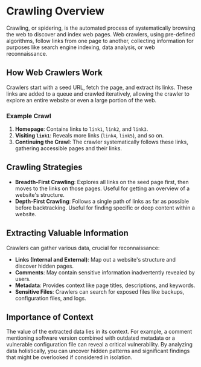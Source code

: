 # Crawling Overview

Crawling, or spidering, is the automated process of systematically browsing the web to discover and index web pages. Web crawlers, using pre-defined algorithms, follow links from one page to another, collecting information for purposes like search engine indexing, data analysis, or web reconnaissance.

## How Web Crawlers Work

Crawlers start with a seed URL, fetch the page, and extract its links. These links are added to a queue and crawled iteratively, allowing the crawler to explore an entire website or even a large portion of the web.

### Example Crawl

1. **Homepage**: Contains links to `link1`, `link2`, and `link3`.
2. **Visiting `link1`**: Reveals more links (`link4`, `link5`), and so on.
3. **Continuing the Crawl**: The crawler systematically follows these links, gathering accessible pages and their links.

## Crawling Strategies

- **Breadth-First Crawling**: Explores all links on the seed page first, then moves to the links on those pages. Useful for getting an overview of a website's structure.
- **Depth-First Crawling**: Follows a single path of links as far as possible before backtracking. Useful for finding specific or deep content within a website.

## Extracting Valuable Information

Crawlers can gather various data, crucial for reconnaissance:

- **Links (Internal and External)**: Map out a website's structure and discover hidden pages.
- **Comments**: May contain sensitive information inadvertently revealed by users.
- **Metadata**: Provides context like page titles, descriptions, and keywords.
- **Sensitive Files**: Crawlers can search for exposed files like backups, configuration files, and logs.

## Importance of Context

The value of the extracted data lies in its context. For example, a comment mentioning software version combined with outdated metadata or a vulnerable configuration file can reveal a critical vulnerability. By analyzing data holistically, you can uncover hidden patterns and significant findings that might be overlooked if considered in isolation.
